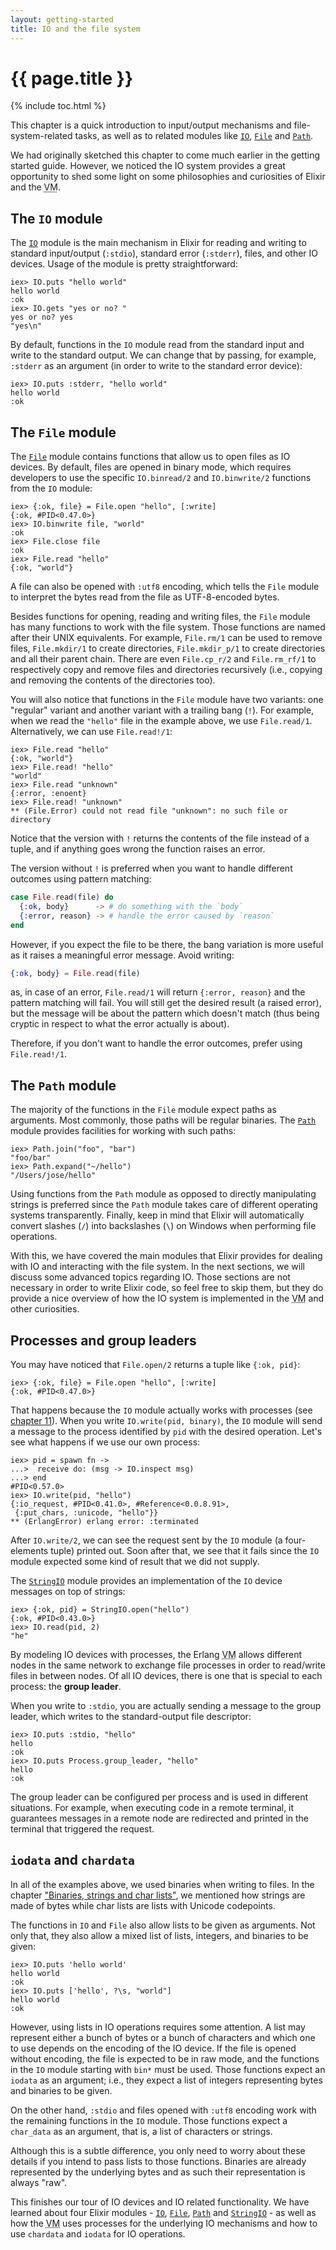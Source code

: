 ```yaml
---
layout: getting-started
title: IO and the file system
---
```


# {{ page.title }}

{% include toc.html %}

This chapter is a quick introduction to input/output mechanisms and file-system-related tasks, as well as to related modules like [`IO`](https://hexdocs.pm/elixir/IO.html), [`File`](https://hexdocs.pm/elixir/File.html) and [`Path`](https://hexdocs.pm/elixir/Path.html).

We had originally sketched this chapter to come much earlier in the getting started guide. However, we noticed the IO system provides a great opportunity to shed some light on some philosophies and curiosities of Elixir and the <abbr title="Virtual Machine">VM</abbr>.

## The `IO` module

The [`IO`](https://hexdocs.pm/elixir/IO.html) module is the main mechanism in Elixir for reading and writing to standard input/output (`:stdio`), standard error (`:stderr`), files, and other IO devices. Usage of the module is pretty straightforward:

```iex
iex> IO.puts "hello world"
hello world
:ok
iex> IO.gets "yes or no? "
yes or no? yes
"yes\n"
```

By default, functions in the `IO` module read from the standard input and write to the standard output. We can change that by passing, for example, `:stderr` as an argument (in order to write to the standard error device):

```iex
iex> IO.puts :stderr, "hello world"
hello world
:ok
```

## The `File` module

The [`File`](https://hexdocs.pm/elixir/File.html) module contains functions that allow us to open files as IO devices. By default, files are opened in binary mode, which requires developers to use the specific `IO.binread/2` and `IO.binwrite/2` functions from the `IO` module:

```iex
iex> {:ok, file} = File.open "hello", [:write]
{:ok, #PID<0.47.0>}
iex> IO.binwrite file, "world"
:ok
iex> File.close file
:ok
iex> File.read "hello"
{:ok, "world"}
```

A file can also be opened with `:utf8` encoding, which tells the `File` module to interpret the bytes read from the file as UTF-8-encoded bytes.

Besides functions for opening, reading and writing files, the `File` module has many functions to work with the file system. Those functions are named after their UNIX equivalents. For example, `File.rm/1` can be used to remove files, `File.mkdir/1` to create directories, `File.mkdir_p/1` to create directories and all their parent chain. There are even `File.cp_r/2` and `File.rm_rf/1` to respectively copy and remove files and directories recursively (i.e., copying and removing the contents of the directories too).

You will also notice that functions in the `File` module have two variants: one "regular" variant and another variant with a trailing bang (`!`). For example, when we read the `"hello"` file in the example above, we use `File.read/1`. Alternatively, we can use `File.read!/1`:

```iex
iex> File.read "hello"
{:ok, "world"}
iex> File.read! "hello"
"world"
iex> File.read "unknown"
{:error, :enoent}
iex> File.read! "unknown"
** (File.Error) could not read file "unknown": no such file or directory
```

Notice that the version with `!` returns the contents of the file instead of a tuple, and if anything goes wrong the function raises an error.

The version without `!` is preferred when you want to handle different outcomes using pattern matching:

```elixir
case File.read(file) do
  {:ok, body}      -> # do something with the `body`
  {:error, reason} -> # handle the error caused by `reason`
end
```

However, if you expect the file to be there, the bang variation is more useful as it raises a meaningful error message. Avoid writing:

```elixir
{:ok, body} = File.read(file)
```

as, in case of an error, `File.read/1` will return `{:error, reason}` and the pattern matching will fail. You will still get the desired result (a raised error), but the message will be about the pattern which doesn't match (thus being cryptic in respect to what the error actually is about).

Therefore, if you don't want to handle the error outcomes, prefer using `File.read!/1`.

## The `Path` module

The majority of the functions in the `File` module expect paths as arguments. Most commonly, those paths will be regular binaries. The [`Path`](https://hexdocs.pm/elixir/Path.html) module provides facilities for working with such paths:

```iex
iex> Path.join("foo", "bar")
"foo/bar"
iex> Path.expand("~/hello")
"/Users/jose/hello"
```

Using functions from the `Path` module as opposed to directly manipulating strings is preferred since the `Path` module takes care of different operating systems transparently. Finally, keep in mind that Elixir will automatically convert slashes (`/`) into backslashes (`\`) on Windows when performing file operations.

With this, we have covered the main modules that Elixir provides for dealing with IO and interacting with the file system. In the next sections, we will discuss some advanced topics regarding IO. Those sections are not necessary in order to write Elixir code, so feel free to skip them, but they do provide a nice overview of how the IO system is implemented in the <abbr title="Virtual Machine">VM</abbr> and other curiosities.

## Processes and group leaders

You may have noticed that `File.open/2` returns a tuple like `{:ok, pid}`:

```iex
iex> {:ok, file} = File.open "hello", [:write]
{:ok, #PID<0.47.0>}
```

That happens because the `IO` module actually works with processes (see [chapter 11](/getting-started/processes.html)). When you write `IO.write(pid, binary)`, the `IO` module will send a message to the process identified by `pid` with the desired operation. Let's see what happens if we use our own process:

```iex
iex> pid = spawn fn ->
...>  receive do: (msg -> IO.inspect msg)
...> end
#PID<0.57.0>
iex> IO.write(pid, "hello")
{:io_request, #PID<0.41.0>, #Reference<0.0.8.91>,
 {:put_chars, :unicode, "hello"}}
** (ErlangError) erlang error: :terminated
```

After `IO.write/2`, we can see the request sent by the `IO` module (a four-elements tuple) printed out. Soon after that, we see that it fails since the `IO` module expected some kind of result that we did not supply.

The [`StringIO`](https://hexdocs.pm/elixir/StringIO.html) module provides an implementation of the `IO` device messages on top of strings:

```iex
iex> {:ok, pid} = StringIO.open("hello")
{:ok, #PID<0.43.0>}
iex> IO.read(pid, 2)
"he"
```

By modeling IO devices with processes, the Erlang <abbr title="Virtual Machine">VM</abbr> allows different nodes in the same network to exchange file processes in order to read/write files in between nodes. Of all IO devices, there is one that is special to each process: the **group leader**.

When you write to `:stdio`, you are actually sending a message to the group leader, which writes to the standard-output file descriptor:

```iex
iex> IO.puts :stdio, "hello"
hello
:ok
iex> IO.puts Process.group_leader, "hello"
hello
:ok
```

The group leader can be configured per process and is used in different situations. For example, when executing code in a remote terminal, it guarantees messages in a remote node are redirected and printed in the terminal that triggered the request.

## `iodata` and `chardata`

In all of the examples above, we used binaries when writing to files. In the chapter ["Binaries, strings and char lists"](/getting-started/binaries-strings-and-char-lists.html), we mentioned how strings are made of bytes while char lists are lists with Unicode codepoints.

The functions in `IO` and `File` also allow lists to be given as arguments. Not only that, they also allow a mixed list of lists, integers, and binaries to be given:

```iex
iex> IO.puts 'hello world'
hello world
:ok
iex> IO.puts ['hello', ?\s, "world"]
hello world
:ok
```

However, using lists in IO operations requires some attention. A list may represent either a bunch of bytes or a bunch of characters and which one to use depends on the encoding of the IO device. If the file is opened without encoding, the file is expected to be in raw mode, and the functions in the `IO` module starting with `bin*` must be used. Those functions expect an `iodata` as an argument; i.e., they expect a list of integers representing bytes and binaries to be given.

On the other hand, `:stdio` and files opened with `:utf8` encoding work with the remaining functions in the `IO` module. Those functions expect a `char_data` as an argument, that is, a list of characters or strings.

Although this is a subtle difference, you only need to worry about these details if you intend to pass lists to those functions. Binaries are already represented by the underlying bytes and as such their representation is always "raw".

This finishes our tour of IO devices and IO related functionality. We have learned about four Elixir modules - [`IO`](https://hexdocs.pm/elixir/IO.html), [`File`](https://hexdocs.pm/elixir/File.html), [`Path`](https://hexdocs.pm/elixir/Path.html) and [`StringIO`](https://hexdocs.pm/elixir/StringIO.html) - as well as how the <abbr title="Virtual Machine">VM</abbr> uses processes for the underlying IO mechanisms and how to use `chardata` and `iodata` for IO operations.

